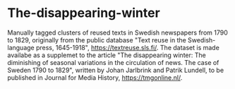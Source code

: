 # The-disappearing-winter
Manually tagged clusters of reused texts in Swedish newspapers from 1790 to 1829, originally from the public database "Text reuse in the Swedish-language press, 1645-1918", https://textreuse.sls.fi/. The dataset is made availabe as a supplemet to the article "The disappearing winter: The diminishing of seasonal variations in the circulation of news. The case of Sweden 1790 to 1829", written by Johan Jarlbrink and Patrik Lundell, to be published in Journal for Media History, https://tmgonline.nl/.
